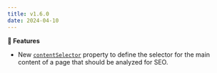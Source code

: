 ```yaml
---
title: v1.6.0
date: 2024-04-10
---
```


**🚀 Features**

- New [`contentSelector`](/docs/seo-audit/configuration/local#contentselector) property to define the selector for the main content of a page that should be analyzed for SEO.

